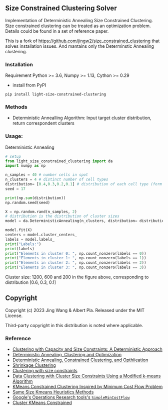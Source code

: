 ## Size Constrained Clustering Solver

Implementation of Deterministic Annealing Size Constrained Clustering. 
Size constrained clustering can be treated as an optimization problem. Details could be found in a set of reference paper.

This is a fork of https://github.com/jingw2/size_constrained_clustering that solves installation issues. And mantains only the Determinstic Annealing clustering.

### Installation
Requirement Python >= 3.6, Numpy >= 1.13, Cython >= 0.29
* install from PyPI
```shell
pip install light-size-constrained-clustering
```

### Methods
* Deterministic Annealling Algorithm: Input target cluster distribution, return correspondent clusters

### Usage:

Deterministic Annealing
```python
# setup
from light_size_constrained_clustering import da
import numpy as np

n_samples = 40 # number cells in spot
n_clusters = 4 # distinct number of cell types
distribution= [0.4,0.3,0.2,0.1] # distribution of each cell type (form deconv)
seed = 17

print(np.sum(distribution))
np.random.seed(seed)

X = np.random.rand(n_samples, 2)
# distribution is the distribution of cluster sizes
model = da.DeterministicAnnealing(n_clusters, distribution= distribution, random_state=seed)

model.fit(X)
centers = model.cluster_centers_
labels = model.labels_
print("Labels:")
print(labels)
print("Elements in cluster 0: ", np.count_nonzero(labels == 0))
print("Elements in cluster 1: ", np.count_nonzero(labels == 1))
print("Elements in cluster 2: ", np.count_nonzero(labels == 2))
print("Elements in cluster 3: ", np.count_nonzero(labels == 3))
```


Cluster size: 1200, 600 and 200 in the figure above, corresponding to distribution [0.6, 0.3, 0.1]


## Copyright
Copyright (c) 2023 Jing Wang & Albert Pla. Released under the MIT License. 

Third-party copyright in this distribution is noted where applicable.

### Reference
* [Clustering with Capacity and Size Constraints: A Deterministic
Approach](http://web.eecs.umich.edu/~mayankb/docs/ClusterCap.pdf)
* [Deterministic Annealing, Clustering and Optimization](https://thesis.library.caltech.edu/2858/1/Rose_k_1991.pdf)
* [Deterministic Annealing, Constrained Clustering, and Opthiieation](https://authors.library.caltech.edu/78353/1/00170767.pdf)
* [Shrinkage Clustering](https://www.researchgate.net/publication/322668506_Shrinkage_Clustering_A_fast_and_size-constrained_clustering_algorithm_for_biomedical_applications)
* [Clustering with size constraints](https://www.researchgate.net/publication/268292668_Clustering_with_Size_Constraints)
* [Data Clustering with Cluster Size Constraints Using a Modified k-means Algorithm](https://core.ac.uk/download/pdf/61217069.pdf)
* [KMeans Constrained Clustering Inspired by Minimum Cost Flow Problem](https://github.com/joshlk/k-means-constrained)
* [Same Size Kmeans Heuristics Methods](https://elki-project.github.io/tutorial/same-size_k_means)
* [Google's Operations Research tools's
`SimpleMinCostFlow`](https://developers.google.com/optimization/flow/mincostflow)
* [Cluster KMeans Constrained](https://www.microsoft.com/en-us/research/wp-content/uploads/2016/02/tr-2000-65.pdf)
